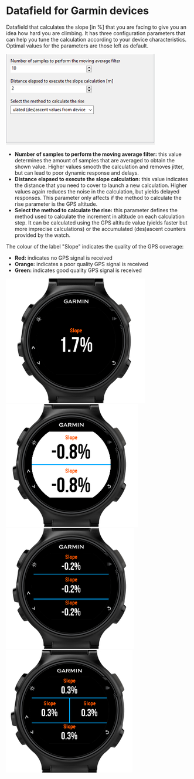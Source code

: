 # Datafield for Garmin devices
Datafield that calculates the slope [in %] that you are facing to give you an idea how hard you are climbing.
It has three configuration parameters that can help you tune the calculation according to your device characteristics.
Optimal values for the parameters are those left as default.

![alt text](https://github.com/mizamae/GarminSlopeDatafield/blob/master/manual/parameters.png)

- <b>Number of samples to perform the moving average filter:</b> this value determines the amount of samples that are averaged to obtain the shown value. Higher values smooth the calculation and removes jitter, but can lead to poor dynamic response and delays.
- <b>Distance elapsed to execute the slope calculation:</b> this value indicates the distance that you need to cover to launch a new calculation. Higher values again reduces the noise in the calculation, but yields delayed responses. This parameter only affects if the method to calculate the rise parameter is the GPS altitude.
- <b>Select the method to calculate the rise:</b> this parameter defines the method used to calculate the increment in altitude on each calculation step. It can be calculated using the GPS altitude value (yields faster but more imprecise calculations) or the accumulated (des)ascent counters provided by the watch.

The colour of the label "Slope" indicates the quality of the GPS coverage:

- <b>Red:</b> indicates no GPS signal is received
- <b>Orange:</b> indicates a poor quality GPS signal is received
- <b>Green:</b> indicates good quality GPS signal is received

![alt text](https://github.com/mizamae/GarminSlopeDatafield/blob/master/manual/pic1.png)
![alt text](https://github.com/mizamae/GarminSlopeDatafield/blob/master/manual/pic2.png)
![alt text](https://github.com/mizamae/GarminSlopeDatafield/blob/master/manual/pic3.png)
![alt text](https://github.com/mizamae/GarminSlopeDatafield/blob/master/manual/pic4.png)